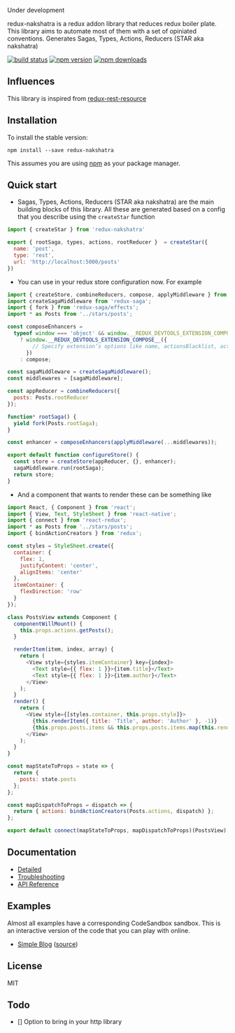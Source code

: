 Under development

redux-nakshatra is a redux addon library that reduces redux boiler plate. This library
aims to automate most of them with a set of opiniated conventions. Generates Sagas, Types, Actions, Reducers (STAR aka nakshatra)

[![build status](https://img.shields.io/travis/agenthunt/redux-nakshatra/master.svg?style=flat-square)](https://travis-ci.org/agenthunt/redux-nakshatra)
[![npm version](https://img.shields.io/npm/v/redux-nakshatra.svg?style=flat-square)](https://www.npmjs.com/package/redux-nakshatra)
[![npm downloads](https://img.shields.io/npm/dm/redux-nakshatra.svg?style=flat-square)](https://www.npmjs.com/package/redux-nakshatra)

## Influences

This library is inspired from
[redux-rest-resource](http://mgcrea.github.io/redux-rest-resource/)

## Installation

To install the stable version:

```
npm install --save redux-nakshatra
```

This assumes you are using [npm](https://www.npmjs.com/) as your package
manager.

## Quick start

* Sagas, Types, Actions, Reducers (STAR aka nakshatra) are the main building
  blocks of this library. All these are generated based on a config that you
  describe using the `createStar` function

```js
import { createStar } from 'redux-nakshatra'

export { rootSaga, types, actions, rootReducer }  = createStar({
  name: 'post',
  type: 'rest',
  url: 'http://localhost:5000/posts'
})
```

* You can use in your redux store configuration now. For example

```js
import { createStore, combineReducers, compose, applyMiddleware } from 'redux';
import createSagaMiddleware from 'redux-saga';
import { fork } from 'redux-saga/effects';
import * as Posts from '../stars/posts';

const composeEnhancers =
  typeof window === 'object' && window.__REDUX_DEVTOOLS_EXTENSION_COMPOSE__
    ? window.__REDUX_DEVTOOLS_EXTENSION_COMPOSE__({
        // Specify extension’s options like name, actionsBlacklist, actionsCreators, serialize...
      })
    : compose;

const sagaMiddleware = createSagaMiddleware();
const middlewares = [sagaMiddleware];

const appReducer = combineReducers({
  posts: Posts.rootReducer
});

function* rootSaga() {
  yield fork(Posts.rootSaga);
}

const enhancer = composeEnhancers(applyMiddleware(...middlewares));

export default function configureStore() {
  const store = createStore(appReducer, {}, enhancer);
  sagaMiddleware.run(rootSaga);
  return store;
}
```

* And a component that wants to render these can be something like

```js
import React, { Component } from 'react';
import { View, Text, StyleSheet } from 'react-native';
import { connect } from 'react-redux';
import * as Posts from '../stars/posts';
import { bindActionCreators } from 'redux';

const styles = StyleSheet.create({
  container: {
    flex: 1,
    justifyContent: 'center',
    alignItems: 'center'
  },
  itemContainer: {
    flexDirection: 'row'
  }
});

class PostsView extends Component {
  componentWillMount() {
    this.props.actions.getPosts();
  }

  renderItem(item, index, array) {
    return (
      <View style={styles.itemContainer} key={index}>
        <Text style={{ flex: 1 }}>{item.title}</Text>
        <Text style={{ flex: 1 }}>{item.author}</Text>
      </View>
    );
  }
  render() {
    return (
      <View style={[styles.container, this.props.style]}>
        {this.renderItem({ title: 'Title', author: 'Author' }, -1)}
        {this.props.posts.items && this.props.posts.items.map(this.renderItem)}
      </View>
    );
  }
}

const mapStateToProps = state => {
  return {
    posts: state.posts
  };
};

const mapDispatchToProps = dispatch => {
  return { actions: bindActionCreators(Posts.actions, dispatch) };
};

export default connect(mapStateToProps, mapDispatchToProps)(PostsView);
```

## Documentation

* [Detailed](http://redux-nakshatra.js.org/docs/Detailed.html)
* [Troubleshooting](http://redux-nakshatra.js.org/docs/Troubleshooting.html)
* [API Reference](http://redux-nakshatra.js.org/docs/api/index.html)

## Examples

Almost all examples have a corresponding CodeSandbox sandbox. This is an
interactive version of the code that you can play with online.

* [Simple Blog](http://redux-nakshatra.js.org/docs/introduction/Examples.html#simple-blog)
  ([source](https://github.com/agenthunt/redux/tree/master/examples/simple-blog))

## License

MIT

## Todo

* [] Option to bring in your http library

